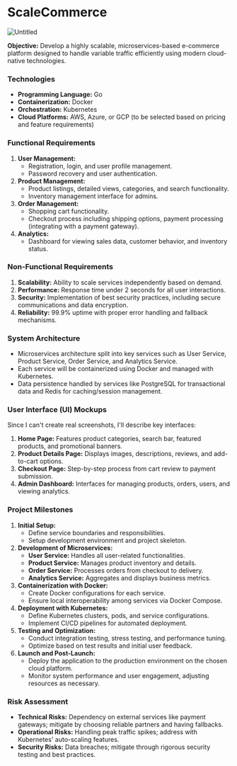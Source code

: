 # ScaleCommerce

![Untitled](https://prod-files-secure.s3.us-west-2.amazonaws.com/31c40031-06a8-425b-82a8-4ff287d1d5ee/139dc0d4-26b1-4647-a92f-db2f5bf203ed/Untitled.png)

**Objective:** Develop a highly scalable, microservices-based e-commerce platform designed to handle variable traffic efficiently using modern cloud-native technologies.

### Technologies

- **Programming Language:** Go
- **Containerization:** Docker
- **Orchestration:** Kubernetes
- **Cloud Platforms:** AWS, Azure, or GCP (to be selected based on pricing and feature requirements)

### Functional Requirements

1. **User Management:**
    - Registration, login, and user profile management.
    - Password recovery and user authentication.
2. **Product Management:**
    - Product listings, detailed views, categories, and search functionality.
    - Inventory management interface for admins.
3. **Order Management:**
    - Shopping cart functionality.
    - Checkout process including shipping options, payment processing (integrating with a payment gateway).
4. **Analytics:**
    - Dashboard for viewing sales data, customer behavior, and inventory status.

### Non-Functional Requirements

1. **Scalability:** Ability to scale services independently based on demand.
2. **Performance:** Response time under 2 seconds for all user interactions.
3. **Security:** Implementation of best security practices, including secure communications and data encryption.
4. **Reliability:** 99.9% uptime with proper error handling and fallback mechanisms.

### System Architecture

- Microservices architecture split into key services such as User Service, Product Service, Order Service, and Analytics Service.
- Each service will be containerized using Docker and managed with Kubernetes.
- Data persistence handled by services like PostgreSQL for transactional data and Redis for caching/session management.

### User Interface (UI) Mockups

Since I can't create real screenshots, I'll describe key interfaces:

1. **Home Page:** Features product categories, search bar, featured products, and promotional banners.
2. **Product Details Page:** Displays images, descriptions, reviews, and add-to-cart options.
3. **Checkout Page:** Step-by-step process from cart review to payment submission.
4. **Admin Dashboard:** Interfaces for managing products, orders, users, and viewing analytics.

### Project Milestones

1. **Initial Setup:**
    - Define service boundaries and responsibilities.
    - Setup development environment and project skeleton.
2. **Development of Microservices:**
    - **User Service:** Handles all user-related functionalities.
    - **Product Service:** Manages product inventory and details.
    - **Order Service:** Processes orders from checkout to delivery.
    - **Analytics Service:** Aggregates and displays business metrics.
3. **Containerization with Docker:**
    - Create Docker configurations for each service.
    - Ensure local interoperability among services via Docker Compose.
4. **Deployment with Kubernetes:**
    - Define Kubernetes clusters, pods, and service configurations.
    - Implement CI/CD pipelines for automated deployment.
5. **Testing and Optimization:**
    - Conduct integration testing, stress testing, and performance tuning.
    - Optimize based on test results and initial user feedback.
6. **Launch and Post-Launch:**
    - Deploy the application to the production environment on the chosen cloud platform.
    - Monitor system performance and user engagement, adjusting resources as necessary.

### Risk Assessment

- **Technical Risks:** Dependency on external services like payment gateways; mitigate by choosing reliable partners and having fallbacks.
- **Operational Risks:** Handling peak traffic spikes; address with Kubernetes' auto-scaling features.
- **Security Risks:** Data breaches; mitigate through rigorous security testing and best practices.
